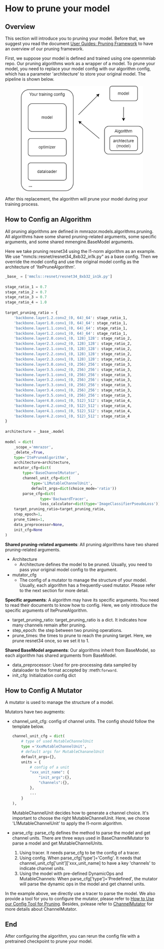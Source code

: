 # How to prune your model

## Overview

This section will introduce you to pruning your model.  Before that, we suggest you read the document [User Guides: Pruning Framework](../../user_guides/pruning_user_guide.md) to have an overview of our pruning framework.

First, we suppose your model is defined and trained using one openmmlab repo.
Our pruning algorithms work as a wrapper of a model. To prune your model, you need to replace your model config with our algorithm config, which has a parameter 'architecture' to store your original model. The pipeline is shown below.

<p align='center'><img src="../../imgs/pruning/draw-config.png" width=400 /></p>

After this replacement, the algorithm will prune your model during your training process.

## How to Config an Algorithm

All pruning algorithms are defined in mmrazor.models.algorithms.pruning. All algorithms have some shared pruning-related arguments, some specific arguments, and some shared mmengine.BaseModel arguments.

Here we take pruning resnet34 using the l1-norm algorithm as an example. We use "mmcls::resnet/resnet34_8xb32_in1k.py" as a base config. Then we override the model config and use the original model config as the architecture of 'ItePruneAlgorithm'.

```python
_base_ = ['mmcls::resnet/resnet34_8xb32_in1k.py']

stage_ratio_1 = 0.7
stage_ratio_2 = 0.7
stage_ratio_3 = 0.7
stage_ratio_4 = 1.0

target_pruning_ratio = {
    'backbone.layer1.2.conv2_(0, 64)_64': stage_ratio_1,
    'backbone.layer1.0.conv1_(0, 64)_64': stage_ratio_1,
    'backbone.layer1.1.conv1_(0, 64)_64': stage_ratio_1,
    'backbone.layer1.2.conv1_(0, 64)_64': stage_ratio_1,
    'backbone.layer2.0.conv1_(0, 128)_128': stage_ratio_2,
    'backbone.layer2.3.conv2_(0, 128)_128': stage_ratio_2,
    'backbone.layer2.1.conv1_(0, 128)_128': stage_ratio_2,
    'backbone.layer2.2.conv1_(0, 128)_128': stage_ratio_2,
    'backbone.layer2.3.conv1_(0, 128)_128': stage_ratio_2,
    'backbone.layer3.0.conv1_(0, 256)_256': stage_ratio_3,
    'backbone.layer3.5.conv2_(0, 256)_256': stage_ratio_3,
    'backbone.layer3.1.conv1_(0, 256)_256': stage_ratio_3,
    'backbone.layer3.2.conv1_(0, 256)_256': stage_ratio_3,
    'backbone.layer3.3.conv1_(0, 256)_256': stage_ratio_3,
    'backbone.layer3.4.conv1_(0, 256)_256': stage_ratio_3,
    'backbone.layer3.5.conv1_(0, 256)_256': stage_ratio_3,
    'backbone.layer4.0.conv1_(0, 512)_512': stage_ratio_4,
    'backbone.layer4.2.conv2_(0, 512)_512': stage_ratio_4,
    'backbone.layer4.1.conv1_(0, 512)_512': stage_ratio_4,
    'backbone.layer4.2.conv1_(0, 512)_512': stage_ratio_4
}

architecture = _base_.model

model = dict(
    _scope_='mmrazor',
    _delete_=True,
    type='ItePruneAlgorithm',
    architecture=architecture,
    mutator_cfg=dict(
        type='BaseChannelMutator',
        channel_unit_cfg=dict(
            type='L1MutableChannelUnit',
            default_args=dict(choice_mode='ratio'))
        parse_cfg=dict(
                type='BackwardTracer',
                loss_calculator=dict(type='ImageClassifierPseudoLoss')),
    target_pruning_ratio=target_pruning_ratio,
    step_epoch=1,
    prune_times=1,
    data_preprocessor=None,
    init_cfg=None
)
```

**Shared pruning-related arguments**: All pruning algorithms have two shared pruning-related arguments.

- Architecture
  - Architecture defines the model to be pruned. Usually, you need to pass your original model config to the argument.
- mutator_cfg
  - The config of a mutator to manage the structure of your model. Usually, each algorithm has a frequently-used mutator. Please refer to the next section for more detail.

**Specific arguments**:
A algorithm may have its specific arguments. You need to read their documents to know how to config. Here, we only introduce the specific arguments of ItePruneAlgorithm.

- target_pruning_ratio: target_pruning_ratio is a dict. It indicates how many channels remain after pruning.
- step_epoch: the step between two pruning operations.
- prune_times: the times to prune to reach the pruning target. Here, we prune resnet34 once, so we set it to 1.

**Shared BaseModel arguments**:
Our algorithms inherit from BaseModel, so each algorithm has shared arguments from BaseModel.

- data_preprocessor:  Used for pre-processing data sampled by dataloader to the format accepted by :meth:`forward`.
- init_cfg: Initialization config dict

## How to Config A Mutator

A mutator is used to manage the structure of a model.

Mutators have two augments:

- channel_unit_cfg: config of channel units. The config should follow the template below.

  ```python
  channel_unit_cfg = dict(
      # type of used MutableChannelUnit
      type ='XxxMutableChannelUnit',
      # default args for MutableChananelUnit
      default_args={},
      units = {
          # config of a unit
          "xxx_unit_name": {
              "init_args":{},
              "channels":{},
          },
          ...
      }
  ),
  ```

  MutableChannelUnit decides how to generate a channel choice. It's important to choose the right MutableChannelUnit. Here, we choose 'L1MutableChannelUnit' to apply the l1-norm algorithm.

- parse_cfg: parse_cfg defines the method to parse the model and get channel units.
  There are three ways used in BaseChannelMutator to parse a model and get MutableChannelUnits.

  1. Using tracer. It needs parse_cfg to be the config of a tracer.
  2. Using config. When parse_cfg\['type'\]='Config'. It needs that channel_unit_cfg\['unit'\]\['xxx_unit_name\] to have a key 'channels' to indicate channel units.
  3. Using the model with pre-defined DynamicOps and MutableChannels: When parse_cfg\['type'\]='Predefined',  the mutator will parse the dynamic ops in the model and get channel units.

In the example above, we directly use a tracer to parse the model.
We also provide a tool for you to configure the mutator, please refer to [How to Use our Config Tool for Pruning](./how_to_use_config_tool_of_pruning.md).
Besides, pxlease refer to [ChannelMutator](../../../../mmrazor/models/mutators/channel_mutator/channel_mutator.ipynb) for more details about ChannelMutator.

## End

After configuring the algorithm, you can rerun the config file with a pretrained checkpoint to prune your model.
